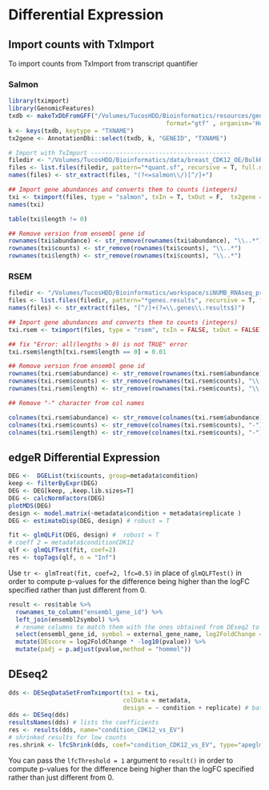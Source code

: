 # Differential Expression

## Import counts with TxImport

To import counts from TxImport from transcript quantifier

### Salmon

```R
library(tximport)
library(GenomicFeatures)
txdb <- makeTxDbFromGFF("/Volumes/TucosHDD/Bioinformatics/resources/genomes/homosapiens/GENCODE/GRCh38/gencode.v38.primary_assembly.annotation.gtf",
                                            format="gtf" , organism='Homo sapiens', dataSource="GRCh38 GENCODE v38 - primary_assembly")
k <- keys(txdb, keytype = "TXNAME")
tx2gene <- AnnotationDbi::select(txdb, k, "GENEID", "TXNAME") 
```

```R
# Import with TxImport ---------------------------------------
filedir <- "/Volumes/TucosHDD/Bioinformatics/data/breast_CDK12_OE/BulkRNAseq-CDK12_MCF10A/salmon"
files <- list.files(filedir, pattern="*quant.sf", recursive = T, full.names = T)
names(files) <- str_extract(files, "(?<=salmon\\/)[^/]+")

## Import gene abundances and converts them to counts (integers)
txi <- tximport(files, type = "salmon", txIn = T, txOut = F,  tx2gene = tx2gene)
names(txi)

table(txi$length != 0)

## Remove version from ensembl gene id
rownames(txi$abundance) <- str_remove(rownames(txi$abundance), "\\..*")
rownames(txi$counts) <- str_remove(rownames(txi$counts), "\\..*")
rownames(txi$length) <- str_remove(rownames(txi$counts), "\\..*")
```

### RSEM

```R
filedir <- "/Volumes/TucosHDD/Bioinformatics/workspace/siNUMB_RNAseq_processing/results/star_rsem"
files <- list.files(filedir, pattern="*genes.results", recursive = T, full.names = T)
names(files) <- str_extract(files, "[^/]+(?=\\.genes\\.results$)")

## Import gene abundances and converts them to counts (integers)
txi.rsem <- tximport(files, type = "rsem", txIn = FALSE, txOut = FALSE)

## fix "Error: all(lengths > 0) is not TRUE" error
txi.rsem$length[txi.rsem$length == 0] = 0.01

## Remove version from ensembl gene id
rownames(txi.rsem$abundance) <- str_remove(rownames(txi.rsem$abundance), "\\..*")
rownames(txi.rsem$counts) <- str_remove(rownames(txi.rsem$counts), "\\..*")
rownames(txi.rsem$length) <- str_remove(rownames(txi.rsem$counts), "\\..*")

## Remove "-" character from col names

colnames(txi.rsem$abundance) <- str_remove(colnames(txi.rsem$abundance), "-")
colnames(txi.rsem$counts) <- str_remove(colnames(txi.rsem$counts), "-")
colnames(txi.rsem$length) <- str_remove(colnames(txi.rsem$counts), "-")
```



## edgeR Differential Expression

```R
DEG <-  DGEList(txi$counts, group=metadata$condition)
keep <- filterByExpr(DEG) 
DEG <- DEG[keep, ,keep.lib.sizes=T]
DEG <- calcNormFactors(DEG)
plotMDS(DEG)
design <- model.matrix(~metadata$condition + metadata$replicate )
DEG <- estimateDisp(DEG, design) # robust = T

fit <- glmQLFit(DEG, design) #  robust = T
# coeff 2 = metadata$conditionCDK12
qlf <- glmQLFTest(fit, coef=2)
res <- topTags(qlf, n = "Inf")
```

Use `tr <- glmTreat(fit, coef=2, lfc=0.5)` in place of `glmQLFTest()` in order to compute p-values for the difference being higher than the logFC specified rather than just different from 0.



```R
result <- res$table %>%
  rownames_to_column("ensembl_gene_id") %>%
  left_join(ensembl2symbol) %>%
  # rename columns to match them with the ones obtained from DEseq2 to reuse the same function
  select(ensembl_gene_id, symbol = external_gene_name, log2FoldChange = logFC, pvalue = PValue, padj = FDR, mean_gene_abundance = logCPM, entrezgene_id, gene_biotype, description) %>%
  mutate(DEscore = log2FoldChange * -log10(pvalue)) %>%
  mutate(padj = p.adjust(pvalue,method = "hommel"))
```

## DEseq2

```R
dds <- DESeqDataSetFromTximport(txi = txi,
                                colData = metadata,
                                design = ~ condition + replicate) # batch correction
dds <- DESeq(dds)
resultsNames(dds) # lists the coefficients
res <- results(dds, name="condition_CDK12_vs_EV")
# shrinked results for low counts 
res.shrink <- lfcShrink(dds, coef="condition_CDK12_vs_EV", type="apeglm", svalue = FALSE)

```

You can pass the `lfcThreshold = 1` argument to `result()` in order to compute p-values for the difference being higher than the logFC specified rather than just different from 0.